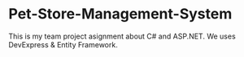 # Pet-Store-Management-System
This is my team project asignment about C# and ASP.NET. We uses DevExpress &amp; Entity Framework.
